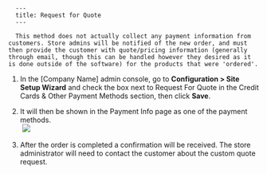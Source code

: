 
      ---
      title: Request for Quote
      ---

      This method does not actually collect any payment information from customers. Store admins will be notified of the new order, and must then provide the customer with quote/pricing information (generally through email, though this can be handled however they desired as it is done outside of the software) for the products that were 'ordered'.

1.  In the \[Company Name\] admin console, go to **Configuration > Site Setup Wizard** and check the box next to Request For Quote in the Credit Cards & Other Payment Methods section, then click **Save**.  
      
    
2.  It will then be shown in the Payment Info page as one of the payment methods.  
     ![](images/1415733335211.png)  
      
    
3.  After the order is completed a confirmation will be received. The store administrator will need to contact the customer about the custom quote request.
      